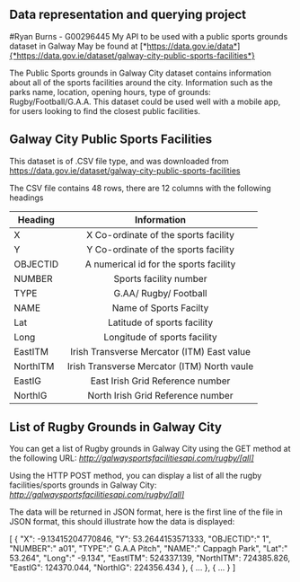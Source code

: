 ## Data representation and querying project
#Ryan Burns - G00296445
My API to be used with a public sports grounds dataset in Galway
May be found at [*https://data.gov.ie/data*]{*https://data.gov.ie/dataset/galway-city-public-sports-facilities*}

The Public Sports grounds in Galway City dataset contains information about all of the sports facilities around the city.
Information such as the parks name, location, opening hours, type of grounds: Rugby/Football/G.A.A.
This dataset could be used well with a mobile app, for users looking to find the closest public facilities.

## Galway City Public Sports Facilities

This dataset is of .CSV file type, and was downloaded from  https://data.gov.ie/dataset/galway-city-public-sports-facilities

The CSV file contains 48 rows, there are 12 columns with the following headings


| Heading       | Information          |
| ------------- |:-------------:| 
| X      | X Co-ordinate of the sports facility     | 
| Y      | Y Co-ordinate of the sports facility      | 
| OBJECTID    | A numerical id for the sports facility       |   
| NUMBER      | Sports facility number      |
| TYPE      | G.AA/ Rugby/ Football     | 
| NAME      | Name of Sports Facilty      | 
| Lat     | Latitude of sports facility     | 
| Long      | Longitude of sports facility      | 
| EastITM     |Irish Transverse Mercator (ITM) East value      |
| NorthITM      | Irish Transverse Mercator (ITM) North vaule      |
| EastIG      | East Irish Grid Reference number      | 
| NorthIG     | North Irish Grid Reference number     |

## List of Rugby Grounds in Galway City
You can get a list of Rugby grounds in Galway City using the GET method at the following URL:
*http://galwaysportsfacilitiesapi.com/rugby/[all]*

Using the HTTP POST method, you can display a list of all the rugby facilities/sports grounds in Galway City:
*http://galwaysportsfacilitiesapi.com/rugby/[all]*

The data will be returned in JSON format,  here is the first line of the file in JSON format, this should illustrate how the data is displayed:

[
  {
    "X": -9.13415204770846,
    "Y": 53.2644153571333,
    "OBJECTID":" 1",
    "NUMBER":" a01",
    "TYPE":" G.A.A Pitch",
    "NAME":" Cappagh Park",
    "Lat":" 53.264",
    "Long":" -9.134",
    "EastITM": 524337.139,
    "NorthITM": 724385.826,
    "EastIG": 124370.044,
    "NorthIG": 224356.434
  },
  { ... },
  { ... }
]

